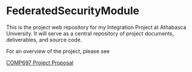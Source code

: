 # FederatedSecurityModule

This is the project web repository for my Integration Project at Athabasca University.  It will serve as a central repository of project documents, deliverables, and source code.

For an overview of the project, please see

[COMP697 Project Proposal](Project%20Proposal.pdf)
